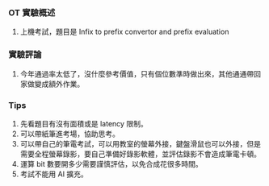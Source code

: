 ### OT 實驗概述
1. 上機考試，題目是 Infix to prefix convertor and prefix evaluation

### 實驗評論
1. 今年通過率太低了，沒什麼參考價值，只有個位數準時做出來，其他通通帶回家做變成額外作業。

### Tips

1. 先看題目有沒有面積或是 latency 限制。
2. 可以帶紙筆進考場，協助思考。
3. 可以帶自己的筆電考試，可以用教室的螢幕外接，鍵盤滑鼠也可以外接，但是需要全程螢幕錄影，要自己準備好錄影軟體，並評估錄影不會造成筆電卡頓。
4. 運算 bit 數要開多少需要謹慎評估，以免合成花很多時間。
5. 考試不能用 AI 擴充。
